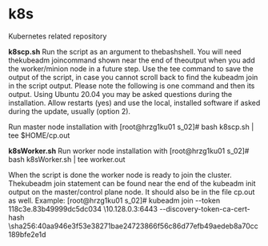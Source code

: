 # k8s
Kubernetes related repository

**k8scp.sh**
Run the script as an argument to thebashshell. You will need thekubeadm joincommand shown near the end of theoutput when you add the worker/minion node in a future step. Use the tee command to save the output of the script, in case you cannot scroll back to find the kubeadm join in the script output.  Please note the following is one command and then its output.
Using Ubuntu 20.04 you may be asked questions during the installation. Allow restarts (yes) and use the local, installed software if asked during the update, usually (option 2).

Run master node installation with 
[root@hrzg1ku01 s_02]# bash k8scp.sh | tee $HOME/cp.out

**k8sWorker.sh**
Run worker node installation with
[root@hrzg1ku01 s_02]# bash k8sWorker.sh | tee worker.out

When the script is done the worker node is ready to join the cluster.  Thekubeadm join statement can be found near the end of the kubeadm init output on the master/control plane node. It should also be in the file cp.out as well. Example:
[root@hrzg1ku01 s_02]# kubeadm join --token 118c3e.83b49999dc5dc034 \10.128.0.3:6443 --discovery-token-ca-cert-hash \sha256:40aa946e3f53e38271bae24723866f56c86d77efb49aedeb8a70cc189bfe2e1d

